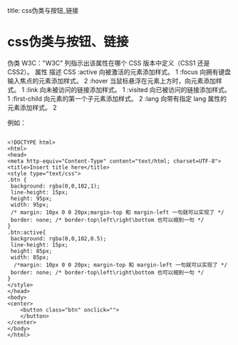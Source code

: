 title: css伪类与按钮_链接 

#  css伪类与按钮、链接 
伪类
W3C："W3C" 列指示出该属性在哪个 CSS 版本中定义（CSS1 还是 CSS2）。
属性	描述	CSS
:active	向被激活的元素添加样式。	1
:focus	向拥有键盘输入焦点的元素添加样式。	2
:hover	当鼠标悬浮在元素上方时，向元素添加样式。	1
:link	向未被访问的链接添加样式。	1
:visited	向已被访问的链接添加样式。	1
:first-child	向元素的第一个子元素添加样式。	2
:lang	向带有指定 lang 属性的元素添加样式。	2

例如：
```

<!DOCTYPE html>  
<html>  
<head>  
<meta http-equiv="Content-Type" content="text/html; charset=UTF-8">  
<title>Insert title here</title>  
<style type="text/css">
.btn {  
 background: rgba(0,0,102,1); 
 line-height: 15px;  
 height: 95px;  
 width: 95px;  
 /* margin: 10px 0 0 20px;margin-top 和 margin-left 一句就可以实现了 */  
 border: none; /* border-top\left\right\bottom 也可以缩到一句 */  
}  
.btn:active{  
 background: rgba(0,0,102,0.5); 
 line-height: 15px;  
 height: 85px;  
 width: 85px;  
  /*margin: 10px 0 0 20px; margin-top 和 margin-left 一句就可以实现了 */  
 border: none; /* border-top\left\right\bottom 也可以缩到一句 */  
}  
</style>  
</head>  
<body>  
<center>  
    <button class="btn" onclick="">  
    </button>  
</center>  
</body>  
</html>  

```